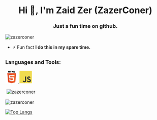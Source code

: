 <h1 align="center">Hi 👋, I'm Zaid Zer (ZazerConer)</h1>
<h3 align="center">Just a fun time on github.</h3>

<p align="left"> <img src="https://komarev.com/ghpvc/?username=zazerconer&label=Profile%20views&color=0e75b6&style=flat" alt="zazerconer" /> </p>

- ⚡ Fun fact **I do this in my spare time.**

<p align="left">
</p>

<h3 align="left">Languages and Tools:</h3>
<p align="left"> <a href="https://www.w3.org/html/" target="_blank" rel="noreferrer"> <img src="https://raw.githubusercontent.com/devicons/devicon/master/icons/html5/html5-original-wordmark.svg" alt="html5" width="40" height="40"/> </a> <a href="https://developer.mozilla.org/en-US/docs/Web/JavaScript" target="_blank" rel="noreferrer"> <img src="https://raw.githubusercontent.com/devicons/devicon/master/icons/javascript/javascript-original.svg" alt="javascript" width="40" height="40"/> </a> </p>

<p>&nbsp;<img align="center" src="https://github-readme-stats.vercel.app/api?username=zazerconer&show_icons=true&locale=en" alt="zazerconer" /></p>

<p><img align="center" src="https://github-readme-streak-stats.herokuapp.com/?user=zazerconer&" alt="zazerconer" /></p>

[![Top Langs](https://github-readme-stats.vercel.app/api/top-langs/?username=ZazerConer's&theme=github_dark)](https://github.com/ZazerConer/github-readme-stats)
